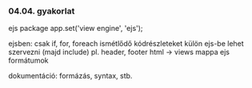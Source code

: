 ### 04.04. gyakorlat

ejs package
app.set('view engine', 'ejs'); 

ejsben: csak if, for, foreach
ismétlődő kódrészleteket külön ejs-be lehet szervezni (majd include) pl. header, footer
html -> views mappa ejs formátumok

dokumentáció: formázás, syntax, stb.
